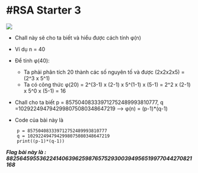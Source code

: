 # **#RSA Starter 3**

![](https://i.imgur.com/MstoZii.png)

-   Chall này sẽ cho ta biết và hiểu được cách tính φ(n)

-   Ví dụ n = 40



-   Để tính φ(40):
    +   Ta phải phân tích 20 thành các số nguyên tố và được (2x2x2x5) = (2^3 x 5^1)
    +   Ta có công thức φ(20) = 2^(3-1) x (2-1) x 5^(1-1) x (5-1)  =  2^2 x (2-1) x 5^0 x (5-1) = 16 

-   Chall cho ta biết p = 857504083339712752489993810777, q  =1029224947942998075080348647219 --> φ(n) = (p-1)*(q-1)
-   Code của bài này là 
```
    p = 857504083339712752489993810777  
    q = 1029224947942998075080348647219
    print((p-1)*(q-1))
```

***Flag bài này là : 882564595536224140639625987657529300394956519977044270821168***